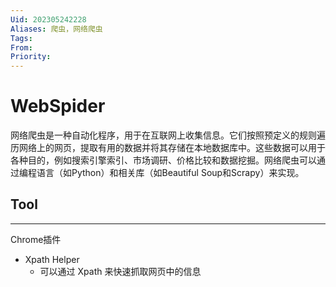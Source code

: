 ```yaml
---
Uid: 202305242228
Aliases: 爬虫，网络爬虫
Tags: 
From: 
Priority: 
---
```

# WebSpider

网络爬虫是一种自动化程序，用于在互联网上收集信息。它们按照预定义的规则遍历网络上的网页，提取有用的数据并将其存储在本地数据库中。这些数据可以用于各种目的，例如搜索引擎索引、市场调研、价格比较和数据挖掘。网络爬虫可以通过编程语言（如Python）和相关库（如Beautiful Soup和Scrapy）来实现。

## Tool
---
Chrome插件
- Xpath Helper
	- 可以通过 Xpath 来快速抓取网页中的信息
